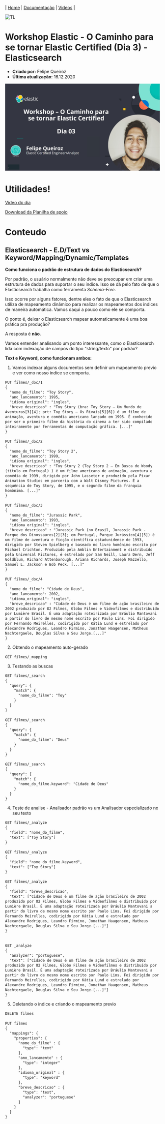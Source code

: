 | [Home](https://techlipe.github.io/Guia-Completo-Elastic-Stack) | [Documentação](https://techlipe.github.io/Guia-Completo-Elastic-Stack/guia-completo) | [Videos](https://techlipe.github.io/Guia-Completo-Elastic-Stack/rasgando-o-bit-com-elastic) | 

![TL](banner-tl.png)

# Workshop Elastic -  O Caminho para se tornar Elastic Certified (Dia 3) - Elasticsearch
* **Criado por:** Felipe Queiroz <br>
* **Última atualização:** 16.12.2020

![banner](workshop-cert-dia03.jpg)

# Utilidades!

[Video do dia](https://www.youtube.com/watch?v=Ynn9YEDPeks)

[Download da Planilha de apoio](https://github.com/techlipe/Guia-Completo-Elastic-Stack/raw/master/Cronograma%20de%20Certifica%C3%A7%C3%A3o%20-%20Certified%20Engineer.xlsx)

# Conteudo

## Elasticsearch - E.D/Text vs Keyword/Mapping/Dynamic/Templates

**Como funciona o padrão de estrutura de dados do Elasticsearch?**

Por padrão, o usuário normalmente não deve se preocupar em criar uma estrutura de dados para suportar o seu indice. Isso se dá pelo fato de que o Elasticsearch trabalha como ferramenta _Schema-Free_.

Isso ocorre por alguns fatores, dentre eles o fato de que o Elasticsearch utiliza de mapeamento dinâmico para realizar os mapeamentos dos indices de maneira automática. Vamos daqui a pouco como ele se comporta.

O ponto é, deixar o Elasticsearch mapear automaticamente é uma boa prática pra produção?

A resposta é **não**.

Vamos entender analisando um ponto interessante, como o Elasticsearch lida com indexação de campos do tipo "string/texto" por padrão?


**Text e Keyword, como funcionam ambos:**

1) Vamos indexar alguns documentos sem definir um mapeamento previo e ver como nosso índice se comporta.

```
PUT filmes/_doc/1
{
  "nome_do_filme": "Toy Story",
  "ano_lancamento": 1995,
  "idioma_original": "ingles",
  "breve_descricao" : "Toy Story (bra: Toy Story – Um Mundo de Aventuras[3][4]; prt: Toy Story – Os Rivais[5][6]) é um filme de animação, aventura e comédia americano lançado em 1995. É conhecido por ser o primeiro filme da história do cinema a ter sido compilado inteiramente por ferramentas de computação gráfica. [...]"
}

PUT filmes/_doc/2
{
  "nome_do_filme": "Toy Story 2",
  "ano_lancamento": 1999,
  "idioma_original": "ingles",
  "breve_descricao" : "Toy Story 2 (Toy Story 2 – Em Busca de Woody (título em Portugal) ) é um filme americano de animação, aventura e comédia de 1999, dirigido por John Lasseter e produzido pela Pixar Animation Studios em parceria com a Walt Disney Pictures. É a sequência de Toy Story, de 1995, e o segundo filme da franquia homônima. [...]"
}

PUT filmes/_doc/3
{
  "nome_do_filme": "Jurassic Park",
  "ano_lancamento": 1993,
  "idioma_original": "ingles",
  "breve_descricao" : "Jurassic Park (no Brasil, Jurassic Park - Parque dos Dinossauros[2][3]; em Portugal, Parque Jurássico[4][5]) é um filme de aventura e ficção científica estadunidense de 1993, dirigido por Steven Spielberg e baseado no livro homônimo escrito por Michael Crichton. Produzido pela Amblin Entertainment e distribuído pela Universal Pictures, é estrelado por Sam Neill, Laura Dern, Jeff Goldblum, Richard Attenborough, Ariana Richards, Joseph Mazzello, Samuel L. Jackson e Bob Peck. [...]"
}

PUT filmes/_doc/4
{
  "nome_do_filme": "Cidade de Deus",
  "ano_lancamento": 2002,
  "idioma_original": "ingles",
  "breve_descricao" : "Cidade de Deus é um filme de ação brasileiro de 2002 produzido por O2 Filmes, Globo Filmes e Videofilmes e distribuído por Lumière Brasil. É uma adaptação roteirizada por Bráulio Mantovani a partir do livro de mesmo nome escrito por Paulo Lins. Foi dirigido por Fernando Meirelles, codirigido por Kátia Lund e estrelado por Alexandre Rodrigues, Leandro Firmino, Jonathan Haagensen, Matheus Nachtergaele, Douglas Silva e Seu Jorge.[...]"
}

```

2. Obtendo o mapeamento auto-gerado

```
GET filmes/_mapping
```

3. Testando as buscas

```
GET filmes/_search
{
  "query": {
    "match": {
      "nome_do_filme": "Toy"
    }
  }
}

GET filmes/_search
{
  "query": {
    "match": {
      "nome_do_filme": "Deus"
    }
  }
}

GET filmes/_search
{
  "query": {
    "match": {
      "nome_do_filme.keyword": "Cidade de Deus"
    }
  }
}

```

4. Teste de analise - Analisador padrão vs um Analisador especializado no seu texto

```
GET filmes/_analyze
{
  "field": "nome_do_filme",
  "text": ["Toy Story"]
}

GET filmes/_analyze
{
  "field": "nome_do_filme.keyword",
  "text": ["Toy Story"]
}

GET filmes/_analyze
{
  "field": "breve_descricao",
  "text": ["Cidade de Deus é um filme de ação brasileiro de 2002 produzido por O2 Filmes, Globo Filmes e Videofilmes e distribuído por Lumière Brasil. É uma adaptação roteirizada por Bráulio Mantovani a partir do livro de mesmo nome escrito por Paulo Lins. Foi dirigido por Fernando Meirelles, codirigido por Kátia Lund e estrelado por Alexandre Rodrigues, Leandro Firmino, Jonathan Haagensen, Matheus Nachtergaele, Douglas Silva e Seu Jorge.[...]"]
}


GET _analyze
{
  "analyzer": "portuguese",
  "text": ["Cidade de Deus é um filme de ação brasileiro de 2002 produzido por O2 Filmes, Globo Filmes e Videofilmes e distribuído por Lumière Brasil. É uma adaptação roteirizada por Bráulio Mantovani a partir do livro de mesmo nome escrito por Paulo Lins. Foi dirigido por Fernando Meirelles, codirigido por Kátia Lund e estrelado por Alexandre Rodrigues, Leandro Firmino, Jonathan Haagensen, Matheus Nachtergaele, Douglas Silva e Seu Jorge.[...]"]
}
```

5. Deletando o indice e criando o mapeamento previo

```
DELETE filmes

PUT filmes
{
  "mappings": {
    "properties": {
      "nome_do_filme" : {
        "type": "text"
      },
      "ano_lancamento" : {
        "type": "integer"
      },
      "idioma_original" : {
        "type": "keyword"
      },
      "breve_descricao" : {
        "type": "text", 
        "analyzer": "portuguese"
      }
    }
  }
}
```
